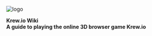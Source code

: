 ![logo](assets/img/logo.png)

<b class="coverpage-title">Krew.io Wiki</b>
<br>
<b class="coverpage-title subtitle">A guide to playing the online 3D browser game Krew.io</b>
